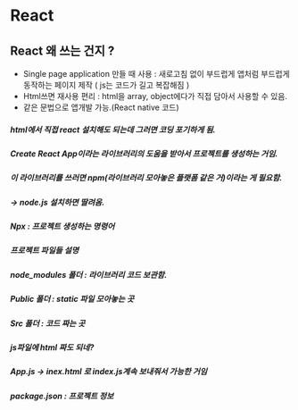 # React

## React  왜 쓰는 건지 ?

- Single page application 만들 때 사용 : 새로고침 없이 부드럽게 앱처럼 부드럽게 동작하는 페이지 제작
( js는 코드가 길고 복잡해짐 )
- Html쓰면 재사용 편리 : html을 array, object에다가 직접 담아서 사용할 수 있음.
- 같은 문법으로 앱개발 가능.(React native 코드)


##### html에서 직접 react 설치해도 되는데 그러면 코딩 포기하게 됨.
##### Create React App이라는 라이브러리의 도움을 받아서 프로젝트를 생성하는 거임.
##### 이 라이브러리를 쓰러면 npm(라이브러리 모아놓은 플랫폼 같은 거)이라는 게 필요함.
##### -> node.js 설치하면 딸려옴.
##### Npx : 프로젝트 생성하는 명령어


##### 프로젝트 파일들 설명
##### node_modules 폴더 : 라이브러리 코드 보관함.
##### Public 폴더 : static 파일 모아놓는 곳
##### Src 폴더 : 코드 짜는 곳
##### js파일에 html 짜도 되네?
##### App.js -> inex.html 로 index.js계속 보내줘서 가능한 거임
##### package.json : 프로젝트 정보
